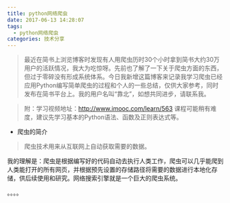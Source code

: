 ```yaml
---
title: python网络爬虫
date: 2017-06-13 14:28:07
tags:
  - python网络爬虫
categories: 技术分享
---
```

> 最近在简书上浏览博客时发现有人用爬虫历时30个小时拿到简书大约30万用户的活跃情况，我大为吃惊呀。先前也了解了一下关于爬虫方面的东西，但过于零碎没有形成系统体系。今日我新增这篇博客来记录我学习爬虫已经应用Python编写简单爬虫的过程和个人的一些总结，仅供大家参考，同时发布在简书平台上。我的用户名叫“靠北”，如想共同进步，请联系我。

> 附：学习视频地址：http://www.imooc.com/learn/563   课程可能稍有难度，建议先学习基本的Python语法、函数及正则表达式等。

- 爬虫的简介
> 爬虫技术用来从互联网上自动获取需要的数据。

我的理解是：爬虫是根据编写好的代码自动去执行人类工作，爬虫可以几乎能爬到人类能打开的所有网页，并根据预先设置的存储路径将需要的数据进行本地化存储，供后续使用和研究。网络搜索引擎就是一个巨大的爬虫系统。

。。。。
